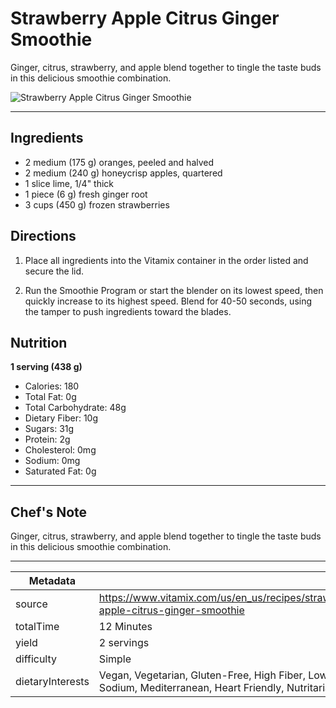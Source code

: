 # Strawberry Apple Citrus Ginger Smoothie

Ginger, citrus, strawberry, and apple blend together to tingle the taste buds in this delicious smoothie combination.

![Strawberry Apple Citrus Ginger Smoothie](https://www.vitamix.com/content/dam/vitamix/home/recipes/q2-2023-recipes/Strawberry_Apple_Citrus_Ginger_Smoothie_470x449.jpg)

---

## Ingredients

- 2 medium (175 g) oranges, peeled and halved
- 2 medium (240 g) honeycrisp apples, quartered
- 1 slice lime, 1/4" thick
- 1 piece (6 g) fresh ginger root
- 3 cups (450 g) frozen strawberries

## Directions

1. Place all ingredients into the Vitamix container in the order listed and secure the lid.

2. Run the Smoothie Program or start the blender on its lowest speed, then quickly increase to its highest speed. Blend for 40-50 seconds, using the tamper to push ingredients toward the blades.

## Nutrition

**1 serving (438 g)**

- Calories: 180
- Total Fat: 0g
- Total Carbohydrate: 48g
- Dietary Fiber: 10g
- Sugars: 31g
- Protein: 2g
- Cholesterol: 0mg
- Sodium: 0mg
- Saturated Fat: 0g

---

## Chef's Note

Ginger, citrus, strawberry, and apple blend together to tingle the taste buds in this delicious smoothie combination.

---

| Metadata |  |
| --- | --- |
| source | https://www.vitamix.com/us/en_us/recipes/strawberry-apple-citrus-ginger-smoothie |
| totalTime | 12 Minutes |
| yield | 2 servings |
| difficulty | Simple |
| dietaryInterests | Vegan, Vegetarian, Gluten-Free, High Fiber, Low Sodium, Mediterranean, Heart Friendly, Nutritarian |
